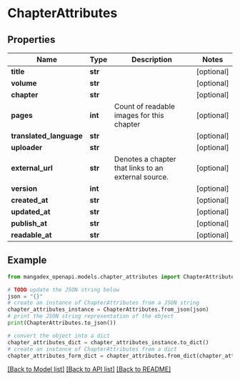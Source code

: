 # ChapterAttributes


## Properties

Name | Type | Description | Notes
------------ | ------------- | ------------- | -------------
**title** | **str** |  | [optional] 
**volume** | **str** |  | [optional] 
**chapter** | **str** |  | [optional] 
**pages** | **int** | Count of readable images for this chapter | [optional] 
**translated_language** | **str** |  | [optional] 
**uploader** | **str** |  | [optional] 
**external_url** | **str** | Denotes a chapter that links to an external source. | [optional] 
**version** | **int** |  | [optional] 
**created_at** | **str** |  | [optional] 
**updated_at** | **str** |  | [optional] 
**publish_at** | **str** |  | [optional] 
**readable_at** | **str** |  | [optional] 

## Example

```python
from mangadex_openapi.models.chapter_attributes import ChapterAttributes

# TODO update the JSON string below
json = "{}"
# create an instance of ChapterAttributes from a JSON string
chapter_attributes_instance = ChapterAttributes.from_json(json)
# print the JSON string representation of the object
print(ChapterAttributes.to_json())

# convert the object into a dict
chapter_attributes_dict = chapter_attributes_instance.to_dict()
# create an instance of ChapterAttributes from a dict
chapter_attributes_form_dict = chapter_attributes.from_dict(chapter_attributes_dict)
```
[[Back to Model list]](../README.md#documentation-for-models) [[Back to API list]](../README.md#documentation-for-api-endpoints) [[Back to README]](../README.md)


